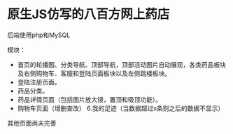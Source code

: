 # 原生JS仿写的八百方网上药店 

后端使用php和MySQL 

模块：

- 首页的轮播图、分类导航、顶部导航，顶部活动图片自动展现，各类药品板块及右侧购物车、客服和登陆页面板块以及左侧跳楼板块。 
- 登陆注册页面。 
- 药品分类。 
- 药品详情页面（包括图片放大镜，置顶和吸顶功能）。 
- 购物车页面（增删查改） 6.我的足迹（当数据超过x条则之后的数据不显示）

其他页面尚未完善


